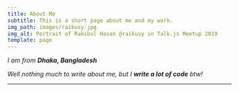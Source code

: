 ```yaml
---
title: About Me
subtitle: This is a short page about me and my work.
img_path: images/raikusy.jpg
img_alt: Portrait of Rakibul Hasan @raikusy in Talk.js Meetup 2019
template: page
---
```

*I am from **Dhaka, Bangladesh***

*Well nothing much to write about me, but I **write a lot of code** btw!*

***
